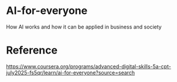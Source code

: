 # AI-for-everyone
How AI works and how it can be applied in business and society
# Reference
https://www.coursera.org/programs/advanced-digital-skills-5a-cpt-july2025-fs5qr/learn/ai-for-everyone?source=search
